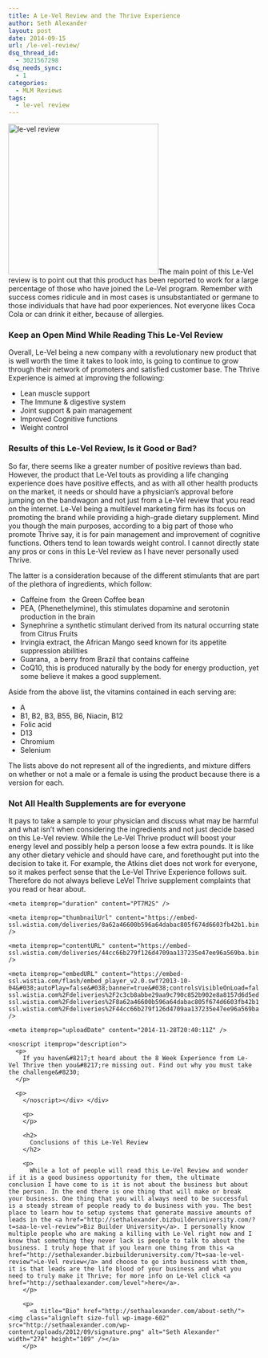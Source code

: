 ```yaml
---
title: A Le-Vel Review and the Thrive Experience
author: Seth Alexander
layout: post
date: 2014-09-15
url: /le-vel-review/
dsq_thread_id:
  - 3021567298
dsq_needs_sync:
  - 1
categories:
  - MLM Reviews
tags:
  - le-vel review
---
```

<img class="alignleft size-medium wp-image-1480" src="http://sethaalexander.com/wp-content/uploads/2014/09/le-vel-review-300x300.jpg" alt="le-vel review" width="300" height="300" />The main point of this Le-Vel review is to point out that this product has been reported to work for a large percentage of those who have joined the Le-Vel program. Remember with success comes ridicule and in most cases is unsubstantiated or germane to those individuals that have had poor experiences. Not everyone likes Coca Cola or can drink it either, because of allergies.

### Keep an Open Mind While Reading This Le-Vel Review

Overall, Le-Vel being a new company with a revolutionary new product that is well worth the time it takes to look into, is going to continue to grow through their network of promoters and satisfied customer base. The Thrive Experience is aimed at improving the following:

  * Lean muscle support
  * The Immune & digestive system
  * Joint support & pain management
  * Improved Cognitive functions
  * Weight control

### Results of this Le-Vel Review, Is it Good or Bad?

So far, there seems like a greater number of positive reviews than bad. However, the product that Le-Vel touts as providing a life changing experience does have positive effects, and as with all other health products on the market, it needs or should have a physician’s approval before jumping on the bandwagon and not just from a Le-Vel review that you read on the internet. Le-Vel being a multilevel marketing firm has its focus on promoting the brand while providing a high-grade dietary supplement. Mind you though the main purposes, according to a big part of those who promote Thrive say, it is for pain management and improvement of cognitive functions. Others tend to lean towards weight control. I cannot directly state any pros or cons in this Le-Vel review as I have never personally used Thrive.

The latter is a consideration because of the different stimulants that are part of the plethora of ingredients, which follow:

  * Caffeine from  the Green Coffee bean
  * PEA, (Phenethelymine), this stimulates dopamine and serotonin production in the brain
  * Synephrine a synthetic stimulant derived from its natural occurring state from Citrus Fruits
  * Irvingia extract, the African Mango seed known for its appetite suppression abilities
  * Guarana,  a berry from Brazil that contains caffeine
  * CoQ10, this is produced naturally by the body for energy production, yet some believe it makes a good supplement.

Aside from the above list, the vitamins contained in each serving are:

  * A
  * B1, B2, B3, B55, B6, Niacin, B12
  * Folic acid
  * D13
  * Chromium
  * Selenium

The lists above do not represent all of the ingredients, and mixture differs on whether or not a male or a female is using the product because there is a version for each.

### Not All Health Supplements are for everyone

It pays to take a sample to your physician and discuss what may be harmful and what isn’t when considering the ingredients and not just decide based on this Le-Vel review. While the Le-Vel Thrive product will boost your energy level and possibly help a person loose a few extra pounds. It is like any other dietary vehicle and should have care, and forethought put into the decision to take it. For example, the Atkins diet does not work for everyone, so it makes perfect sense that the Le-Vel Thrive Experience follows suit. Therefore do not always believe LeVel Thrive supplement complaints that you read or hear about.

<div id="wistia_tfqo3o1xes" class="wistia_embed" style="width:500px;height:309px;">
  <div itemprop="video" itemscope itemtype="http://schema.org/VideoObject">
    <meta itemprop="name" content="Thrive 8 Week Experience" />
    
    <meta itemprop="duration" content="PT7M2S" />
    
    <meta itemprop="thumbnailUrl" content="https://embed-ssl.wistia.com/deliveries/8a62a46600b596a64dabac805f674d6603fb42b1.bin" />
    
    <meta itemprop="contentURL" content="https://embed-ssl.wistia.com/deliveries/44cc66b279f126d4709aa137235e47ee96a569ba.bin" />
    
    <meta itemprop="embedURL" content="https://embed-ssl.wistia.com/flash/embed_player_v2.0.swf?2013-10-04&#038;autoPlay=false&#038;banner=true&#038;controlsVisibleOnLoad=false&#038;customColor=000000&#038;endVideoBehavior=default&#038;fullscreenDisabled=true&#038;hdUrl%5B2pass%5D=true&#038;hdUrl%5Bext%5D=flv&#038;hdUrl%5Bheight%5D=720&#038;hdUrl%5Bsize%5D=139214183&#038;hdUrl%5Btype%5D=hdflv&#038;hdUrl%5Burl%5D=https%3A%2F%2Fembed-ssl.wistia.com%2Fdeliveries%2F2c3cb8abbe29aa9c790c852b902e8a8157d6d5ed.bin&#038;hdUrl%5Bwidth%5D=1280&#038;mediaDuration=422.623&#038;playButtonVisible=true&#038;showPlayButton=true&#038;showPlaybar=true&#038;showVolume=true&#038;stillUrl=https%3A%2F%2Fembed-ssl.wistia.com%2Fdeliveries%2F8a62a46600b596a64dabac805f674d6603fb42b1.bin%3Fimage_crop_resized%3D500x281&#038;unbufferedSeek=false&#038;videoUrl=https%3A%2F%2Fembed-ssl.wistia.com%2Fdeliveries%2F44cc66b279f126d4709aa137235e47ee96a569ba.bin" />
    
    <meta itemprop="uploadDate" content="2014-11-28T20:40:11Z" />
    
    <noscript itemprop="description">
      <p>
        If you haven&#8217;t heard about the 8 Week Experience from Le-Vel Thrive then you&#8217;re missing out. Find out why you must take the challenge&#8230;
      </p>
      
      <p>
        </noscript></div> </div> 
        
        <p>
        </p>
        
        <h2>
          Conclusions of this Le-Vel Review
        </h2>
        
        <p>
          While a lot of people will read this Le-Vel Review and wonder if it is a good business opportunity for them, the ultimate conclusion I have come to is it is not about the business but about the person. In the end there is one thing that will make or break your business. One thing that you will always need to be successful is a steady stream of people ready to do business with you. The best place to learn how to setup systems that generate massive amounts of leads in the <a href="http://sethalexander.bizbuilderuniversity.com/?t=saa-le-vel-review">Biz Builder University</a>. I personally know multiple people who are making a killing with Le-Vel right now and I know that something they never lack is people to talk to about the business. I truly hope that if you learn one thing from this <a href="http://sethalexander.bizbuilderuniversity.com/?t=saa-le-vel-review">Le-Vel review</a> and choose to go into business with them, it is that leads are the life blood of your business and what you need to truly make it Thrive; for more info on Le-Vel click <a href="http://sethaalexander.com/level">here</a>.
        </p>
        
        <p>
          <a title="Bio" href="http://sethaalexander.com/about-seth/"><img class="alignleft size-full wp-image-602" src="http://sethaalexander.com/wp-content/uploads/2012/09/signature.png" alt="Seth Alexander" width="274" height="109" /></a>
        </p>